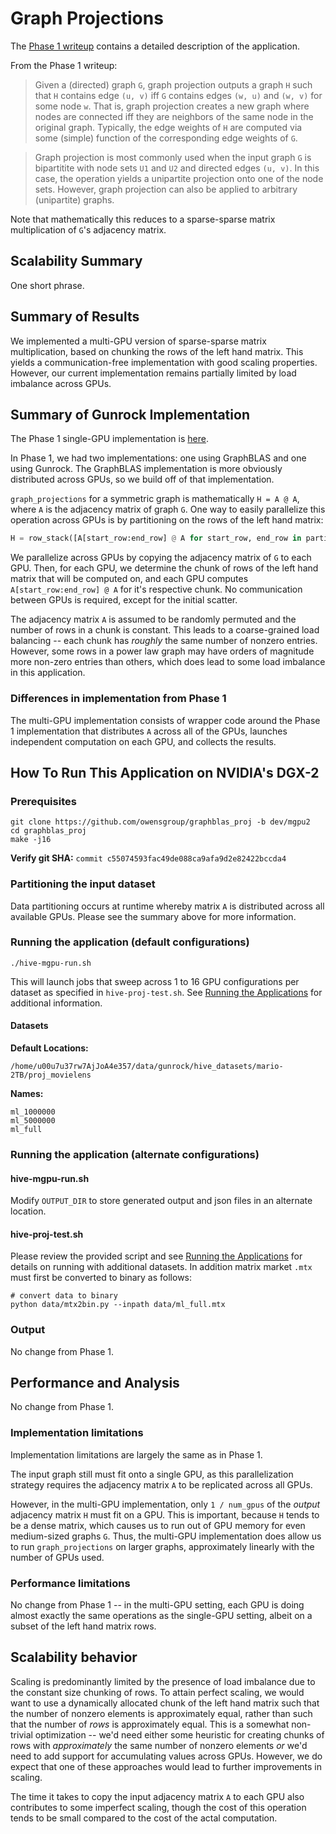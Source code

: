 # Graph Projections

The [Phase 1 writeup]((../hive/hive_proj.md)) contains a detailed description of the application.

From the Phase 1 writeup:

> Given a (directed) graph `G`, graph projection outputs a graph `H` such that `H` contains edge `(u, v)` iff `G` contains edges `(w, u)` and `(w, v)` for some node `w`.  That is, graph projection creates a new graph where nodes are connected iff they are neighbors of the same node in the original graph.  Typically, the edge weights of `H` are computed via some (simple) function of the corresponding edge weights of `G`.

> Graph projection is most commonly used when the input graph `G` is bipartitite with node sets `U1` and `U2` and directed edges `(u, v)`.  In this case, the operation yields a unipartite projection onto one of the node sets.  However, graph projection can also be applied to arbitrary (unipartite) graphs.

Note that mathematically this reduces to a sparse-sparse matrix multiplication of `G`'s adjacency matrix.

## Scalability Summary

One short phrase.

## Summary of Results

We implemented a multi-GPU version of sparse-sparse matrix multiplication, based on chunking the rows of the left hand matrix.  This yields a communication-free implementation with good scaling properties.  However, our current implementation remains partially limited by load imbalance across GPUs.

## Summary of Gunrock Implementation

The Phase 1 single-GPU implementation is [here](../hive/hive_proj.md).

In Phase 1, we had two implementations: one using GraphBLAS and one using Gunrock.  The GraphBLAS implementation is more obviously distributed across GPUs, so we build off of that implementation.

`graph_projections` for a symmetric graph is mathematically `H = A @ A`, where `A` is the adjacency matrix of graph `G`.  One way to easily parallelize this operation across GPUs is by partitioning on the rows of the left hand matrix:
```python
H = row_stack([A[start_row:end_row] @ A for start_row, end_row in partition(n_rows)])
```

We parallelize across GPUs by copying the adjacency matrix of `G` to each GPU.  Then, for each GPU, we determine the chunk of rows of the left hand matrix that will be computed on, and each GPU computes `A[start_row:end_row] @ A` for it's respective chunk.  No communication between GPUs is required, except for the initial scatter.

The adjacency matrix `A` is assumed to be randomly permuted and the number of rows in a chunk is constant.  This leads to a coarse-grained load balancing -- each chunk has _roughly_ the same number of nonzero entries.  However, some rows in a power law graph may have orders of magnitude more non-zero entries than others, which does lead to some load imbalance in this application.

### Differences in implementation from Phase 1

The multi-GPU implementation consists of wrapper code around the Phase 1 implementation that distributes `A` across all of the GPUs, launches independent computation on each GPU, and collects the results.

## How To Run This Application on NVIDIA's DGX-2

### Prerequisites

```
git clone https://github.com/owensgroup/graphblas_proj -b dev/mgpu2
cd graphblas_proj
make -j16
```

**Verify git SHA:** `commit c55074593fac49de088ca9afa9d2e82422bccda4`

### Partitioning the input dataset

Data partitioning occurs at runtime whereby matrix `A` is distributed across all available GPUs. Please see the summary above for more information.

### Running the application (default configurations)

```
./hive-mgpu-run.sh
```

This will launch jobs that sweep across 1 to 16 GPU configurations per dataset as specified in `hive-proj-test.sh`.  See [Running the Applications](#running-the-applications) for additional information.

#### Datasets

**Default Locations:**

```
/home/u00u7u37rw7AjJoA4e357/data/gunrock/hive_datasets/mario-2TB/proj_movielens
```

**Names:**

```
ml_1000000
ml_5000000
ml_full
```

### Running the application (alternate configurations)

#### hive-mgpu-run.sh

Modify `OUTPUT_DIR` to store generated output and json files in an alternate location.

#### hive-proj-test.sh

Please review the provided script and see [Running the Applications](#running-the-applications) for details on running with additional datasets. In addition matrix market `.mtx` must first be converted to binary as follows:

```
# convert data to binary
python data/mtx2bin.py --inpath data/ml_full.mtx
```

### Output

No change from Phase 1.

## Performance and Analysis

No change from Phase 1.

### Implementation limitations

Implementation limitations are largely the same as in Phase 1.

The input graph still must fit onto a single GPU, as this parallelization strategy requires the adjacency matrix `A` to be replicated across all GPUs.

However, in the multi-GPU implementation, only `1 / num_gpus` of the _output_ adjacency matrix `H` must fit on a GPU.  This is important, because `H` tends to be a dense matrix, which causes us to run out of GPU memory for even medium-sized graphs `G`.  Thus, the multi-GPU implementation does allow us to run `graph_projections` on larger graphs, approximately linearly with the number of GPUs used.

### Performance limitations

No change from Phase 1 -- in the multi-GPU setting, each GPU is doing almost exactly the same operations as the single-GPU setting, albeit on a subset of the left hand matrix rows.

## Scalability behavior

Scaling is predominantly limited by the presence of load imbalance due to the constant size chunking of rows.  To attain perfect scaling, we would want to use a dynamically allocated chunk of the left hand matrix such that the number of nonzero elements is approximately equal, rather than such that the number of _rows_ is approximately equal.  This is a somewhat non-trivial optimization -- we'd need either some heuristic for creating chunks of rows with _approximately_ the same number of nonzero elements _or_ we'd need to add support for accumulating values across GPUs.  However, we do expect that one of these approaches would lead to further improvements in scaling.

The time it takes to copy the input adjacency matrix `A` to each GPU also contributes to some imperfect scaling, though the cost of this operation tends to be small compared to the cost of the actal computation.
